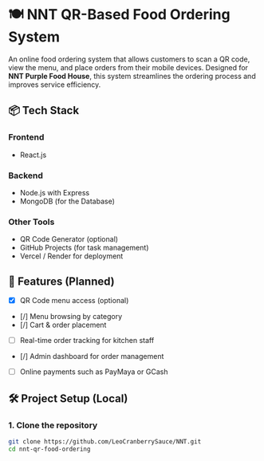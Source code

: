 # 🍽️ NNT QR-Based Food Ordering System

An online food ordering system that allows customers to scan a QR code, view the menu, and place orders from their mobile devices. Designed for **NNT Purple Food House**, this system streamlines the ordering process and improves service efficiency.

## 📦 Tech Stack

### Frontend
- React.js

### Backend
- Node.js with Express
- MongoDB (for the Database)

### Other Tools
- QR Code Generator (optional)
- GitHub Projects (for task management)
- Vercel / Render for deployment

## 🚀 Features (Planned)

- [x] QR Code menu access (optional)
- [/] Menu browsing by category
- [/] Cart & order placement
- [ ] Real-time order tracking for kitchen staff
- [/] Admin dashboard for order management
- [ ] Online payments such as PayMaya or GCash

## 🛠️ Project Setup (Local)

### 1. Clone the repository
```bash
git clone https://github.com/LeoCranberrySauce/NNT.git
cd nnt-qr-food-ordering
